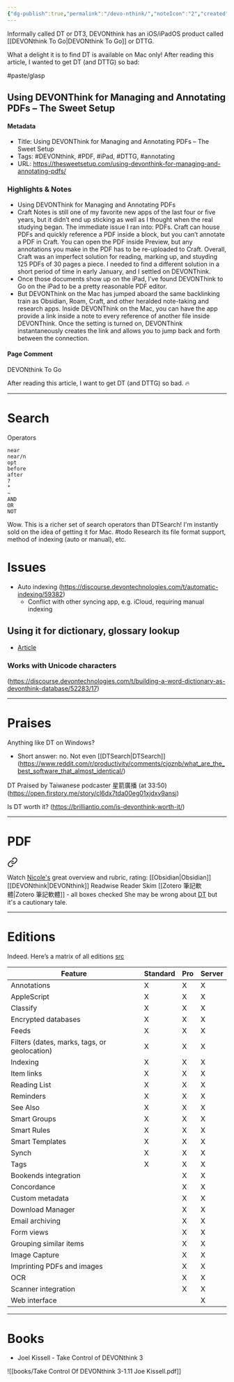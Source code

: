 ```yaml
---
{"dg-publish":true,"permalink":"/devo-nthink/","noteIcon":"2","created":"","updated":""}
---
```


Informally called DT or DT3, DEVONthink has an iOS/iPadOS product called [[DEVONthink To Go\|DEVONthink To Go]] or DTTG.

What a delight it is to find DT is available on Mac only! After reading this article, I wanted to get DT (and DTTG) so bad:

#paste/glasp 
## Using DEVONThink for Managing and Annotating PDFs – The Sweet Setup

#### Metadata
- Title: Using DEVONThink for Managing and Annotating PDFs – The Sweet Setup
- Tags: #DEVONthink, #PDF, #iPad, #DTTG, #annotating
- URL: https://thesweetsetup.com/using-devonthink-for-managing-and-annotating-pdfs/

### Highlights & Notes
- Using DEVONThink for Managing and Annotating PDFs
- Craft Notes is still one of my favorite new apps of the last four or five years, but it didn’t end up sticking as well as I thought when the real studying began.  The immediate issue I ran into: PDFs. Craft can house PDFs and quickly reference a PDF inside a block, but you can’t annotate a PDF in Craft. You can open the PDF inside Preview, but any annotations you make in the PDF has to be re-uploaded to Craft.  Overall, Craft was an imperfect solution for reading, marking up, and stuyding 125 PDFs of 30 pages a piece.  I needed to find a different solution in a short period of time in early January, and I settled on DEVONThink.
- Once those documents show up on the iPad, I’ve found DEVONThink to Go on the iPad to be a pretty reasonable PDF editor.
- But DEVONThink on the Mac has jumped aboard the same backlinking train as Obsidian, Roam, Craft, and other heralded note-taking and research apps. Inside DEVONThink on the Mac, you can have the app provide a link inside a note to every reference of another file inside DEVONThink. Once the setting is turned on, DEVONThink instantaneously creates the link and allows you to jump back and forth between the connection.
#### Page Comment
DEVONthink To Go

After reading this article, I want to get DT (and DTTG) so bad. 🔥

---
# Search

Operators

```
near
near/n
opt
before
after
?
*
~
AND
OR
NOT
```

Wow. This is a richer set of search operators than DTSearch! I'm instantly sold on the idea of getting it for Mac. #todo Research its file format support, method of indexing (auto or manual), etc.

# Issues

- Auto indexing (https://discourse.devontechnologies.com/t/automatic-indexing/59382)
	- Conflict with other syncing app, e.g. iCloud, requiring manual indexing

## Using it for dictionary, glossary lookup
- [Article](https://discourse.devontechnologies.com/t/personal-dictionary-glossary-in-dtp/3241/5)

### Works with Unicode characters
(https://discourse.devontechnologies.com/t/building-a-word-dictionary-as-devonthink-database/52283/17)

---
# Praises

Anything like DT on Windows?
- Short answer: no. Not even [[DTSearch\|DTSearch]] (https://www.reddit.com/r/productivity/comments/cjoznb/what_are_the_best_software_that_almost_identical/)

DT Praised by Taiwanese podcaster 星箭廣播 (at 33:50)(https://open.firstory.me/story/cl6dx7tda00eg01xjdxv9ansj)

Is DT worth it? (https://brilliantio.com/is-devonthink-worth-it/)

---
# PDF

<div class="transclusion internal-embed is-loaded"><a class="markdown-embed-link" href="/obsidian-and-pdf/#ad6a81" aria-label="Open link"><svg xmlns="http://www.w3.org/2000/svg" width="24" height="24" viewBox="0 0 24 24" fill="none" stroke="currentColor" stroke-width="2" stroke-linecap="round" stroke-linejoin="round" class="svg-icon lucide-link"><path d="M10 13a5 5 0 0 0 7.54.54l3-3a5 5 0 0 0-7.07-7.07l-1.72 1.71"></path><path d="M14 11a5 5 0 0 0-7.54-.54l-3 3a5 5 0 0 0 7.07 7.07l1.71-1.71"></path></svg></a><div class="markdown-embed">



Watch [Nicole's](https://www.youtube.com/watch?v=VqOc9OsMX_s) great overview and rubric, rating:
	[[Obsidian\|Obsidian]]
	[[DEVONthink\|DEVONthink]]
	Readwise Reader
	Skim
	[[Zotero 筆記軟體\|Zotero 筆記軟體]] - all boxes checked
She may be wrong about [DT](https://youtube.com/clip/Ugkx4DpcLU6AHKPmvpUHNMkpp6J8w7dZl7bz) but it's a cautionary tale. 

</div></div>


---

# Editions

Indeed. Here’s a matrix of all editions
[src](https://discourse.devontechnologies.com/t/devonthink-standard-vs-devonthink-pro/59048/6)

|Feature|Standard|Pro|Server|
|---|---|---|---|
|Annotations|X|X|X|
|AppleScript|X|X|X|
|Classify|X|X|X|
|Encrypted databases|X|X|X|
|Feeds|X|X|X|
|Filters (dates, marks, tags, or geolocation)|X|X|X|
|Indexing|X|X|X|
|Item links|X|X|X|
|Reading List|X|X|X|
|Reminders|X|X|X|
|See Also|X|X|X|
|Smart Groups|X|X|X|
|Smart Rules|X|X|X|
|Smart Templates|X|X|X|
|Synch|X|X|X|
|Tags|X|X|X|
|Bookends integration||X|X|
|Concordance||X|X|
|Custom metadata||X|X|
|Download Manager||X|X|
|Email archiving||X|X|
|Form views||X|X|
|Grouping similar items||X|X|
|Image Capture||X|X|
|Imprinting PDFs and images||X|X|
|OCR||X|X|
|Scanner integration||X|X|
|Web interface|||X|


---
# Books

- Joel Kissell - Take Control of DEVONthink 3

![[books/Take Control Of DEVONthink 3-1.11 Joe Kissell.pdf]]
